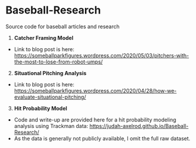 # Baseball-Research
Source code for baseball articles and research

1. **Catcher Framing Model**
  - Link to blog post is here: https://someballparkfigures.wordpress.com/2020/05/03/pitchers-with-the-most-to-lose-from-robot-umps/
 
2. **Situational Pitching Analysis**
  - Link to blog post is here:  https://someballparkfigures.wordpress.com/2020/04/28/how-we-evaluate-situational-pitching/

3. **Hit Probability Model**
  - Code and write-up are provided here for a hit probability modeling analysis using Trackman data: https://judah-axelrod.github.io/Baseball-Research/
  - As the data is generally not publicly available, I omit the full raw dataset.
